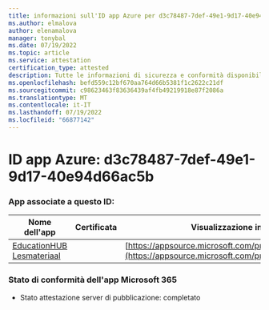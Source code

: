 ```yaml
---
title: informazioni sull'ID app Azure per d3c78487-7def-49e1-9d17-40e94d66ac5b
ms.author: elmalova
author: elenamalova
manager: tonybal
ms.date: 07/19/2022
ms.topic: article
ms.service: attestation
certification_type: attested
description: Tutte le informazioni di sicurezza e conformità disponibili per d3c78487-7def-49e1-9d17-40e94d66ac5b.
ms.openlocfilehash: befd559c12bf670aa764d66b5381f1c2622c21df
ms.sourcegitcommit: c98623463f83636439af4fb49219918e87f2086a
ms.translationtype: MT
ms.contentlocale: it-IT
ms.lasthandoff: 07/19/2022
ms.locfileid: "66877142"
---
```

# <a name="azure-app-id-d3c78487-7def-49e1-9d17-40e94d66ac5b"></a>ID app Azure: d3c78487-7def-49e1-9d17-40e94d66ac5b


### <a name="apps-associated-with-this-id"></a>App associate a questo ID:
| **Nome dell'app** | **Certificata** | **Visualizzazione in AppSource** |
|--------------|---------------|-----------------------|
| [EducationHUB Lesmateriaal](../forward/WA200004326.md) |  | [https://appsource.microsoft.com/product/office/WA200004326](https://appsource.microsoft.com/product/office/WA200004326) |

### <a name="microsoft-365-app-compliance-status"></a>Stato di conformità dell'app Microsoft 365
- Stato attestazione server di pubblicazione: completato
